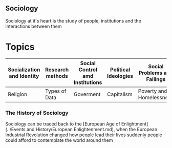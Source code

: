 ## Sociology

Sociology at it's heart is the study of people, institutions and the interactions between them


# Topics

| Socialization and Identity | Research methods | Social Control amd Institutions | Political Ideologies | Social Problems and Failings   |
| -------------------------- | ---------------- | ------------------------------- | -------------------- | ------------------------------ |
| Religion                   | Types of Data    | Goverment                       | Capitalism           | Poverty and Homelessness       |

### The History of Sociology 

Sociology can be traced back to the [European Age of Enlightment](../Events and History/European Enlightenment.md), when the European Industrial Revolution changed how people lead their lives
  suddenly people could afford to contemplate the world around them
